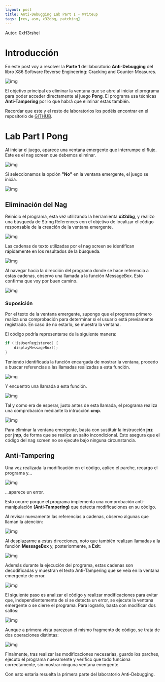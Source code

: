 ```yaml
---
layout: post
title: Anti-Debugging Lab Part I - Writeup
tags: [rev, asm, x32dbg, patching]
---
```


Autor: 0xH3rshel

# Introducción

En este post voy a resolver la **Parte 1** del laboratorio **Anti-Debugging** del libro X86 Software Reverse Engineering: Cracking and Counter-Measures.

![img](/imgs/write-ups/reversing/rebingo/portada.jpg#center)

El objetivo principal es eliminar la ventana que se abre al iniciar el programa para poder acceder directamente al juego **Pong**. El programa usa técnicas **Anti-Tampering** por lo que habrá que eliminar estas también.

Recordar que este y el resto de laboratorios los podéis encontrar en el repositorio de [GITHUB](https://github.com/DazzleCatDuo/X86-SOFTWARE-REVERSE-ENGINEERING-CRACKING-AND-COUNTER-MEASURES).


# Lab Part I Pong

Al iniciar el juego, aparece una ventana emergente que interrumpe el flujo. Este es el nag screen que debemos eliminar.

![img](/imgs/write-ups/reversing/pong/1.png)

Si seleccionamos la opción **"No"** en la ventana emergente, el juego se inicia.

![img](/imgs/write-ups/reversing/pong/2.png)

## Eliminación del Nag

Reinicio el programa, esta vez utilizando la herramienta **x32dbg**, y realizo una búsqueda de String References con el objetivo de localizar el código responsable de la creación de la ventana emergente.

![img](/imgs/write-ups/reversing/pong/3.png)

Las cadenas de texto utilizadas por el nag screen se identifican rápidamente en los resultados de la búsqueda.

![img](/imgs/write-ups/reversing/pong/4.png)

Al navegar hacia la dirección del programa donde se hace referencia a estas cadenas, observo una llamada a la función MessageBox. Esto confirma que voy por buen camino.

![img](/imgs/write-ups/reversing/pong/5.png)

### Suposición

Por el texto de la ventana emergente, supongo que el programa primero realiza una comprobación para determinar si el usuario está previamente registrado. En caso de no estarlo, se muestra la ventana. 

El código podría representarse de la siguiente manera:

```c
if (!isUserRegistered) {
    displayMessageBox();
}
```

Teniendo identificada la función encargada de mostrar la ventana, procedo a buscar referencias a las llamadas realizadas a esta función.

![img](/imgs/write-ups/reversing/pong/6.png)

Y encuentro una llamada a esta función.

![img](/imgs/write-ups/reversing/pong/7.png)

Tal y como era de esperar, justo antes de esta llamada, el programa realiza una comprobación mediante la intrucción **cmp**.

![img](/imgs/write-ups/reversing/pong/8.png)

Para eliminar la ventana emergente, basta con sustituir la instrucción **jnz** por **jmp**, de forma que se realice un salto incondicional. Esto asegura que el código del nag screen no se ejecute bajo ninguna circunstancia.

## Anti-Tampering

Una vez realizada la modificación en el código, aplico el parche, recargo el programa y...

![img](/imgs/write-ups/reversing/pong/9.png)

...aparece un error.

Esto ocurre porque el programa implementa una comprobación anti-manipulación **(Anti-Tampering)** que detecta modificaciones en su código.

Al revisar nuevamente las referencias a cadenas, observo algunas que llaman la atención:

![img](/imgs/write-ups/reversing/pong/10.png)

Al desplazarme a estas direcciones, noto que también realizan llamadas a la función **MessageBox** y, posteriormente, a **Exit**:

![img](/imgs/write-ups/reversing/pong/11.png)

Además durante la ejecución del programa, estas cadenas son decodificadas y muestran el texto Anti-Tampering que se veía en la ventana emergente de error.

![img](/imgs/write-ups/reversing/pong/12.png)

El siguiente paso es analizar el código y realizar modificaciones para evitar que, independientemente de si se detecta un error, se ejecute la ventana emergente o se cierre el programa. Para lograrlo, basta con modificar dos saltos:

![img](/imgs/write-ups/reversing/pong/13.png)

Aunque a primera vista parezcan el mismo fragmento de código, se trata de dos operaciones distintas:

![img](/imgs/write-ups/reversing/pong/14.png)

Finalmente, tras realizar las modificaciones necesarias, guardo los parches, ejecuto el programa nuevamente y verifico que todo funciona correctamente, sin mostrar ninguna ventana emergente.

Con esto estaría resuelta la primera parte del laboratorio Anti-Debugging.
